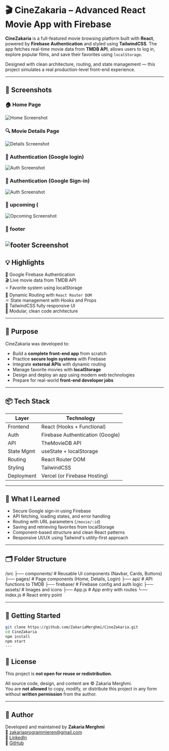 # 🎬 CineZakaria – Advanced React Movie App with Firebase

**CineZakaria** is a full-featured movie browsing platform built with **React**, powered by **Firebase Authentication** and styled using **TailwindCSS**. The app fetches real-time movie data from **TMDB API**, allows users to log in, explore popular films, and save their favorites using `localStorage`.

Designed with clean architecture, routing, and state management — this project simulates a real production-level front-end experience.

---

## 📸 Screenshots

### 🏠 Home Page  
![Home Screenshot](https://github.com/user-attachments/assets/d0592080-e65a-441c-b154-08be78a2c48d)

### 🔍 Movie Details Page  
![Details Screenshot](https://github.com/user-attachments/assets/d75d9abd-7b8c-4359-b2fe-295ffc1a2ac2)

### 🔐 Authentication (Google login)  
![Auth Screenshot](https://github.com/user-attachments/assets/e82ba51a-09c0-40cd-a065-4bb758a385ab)

### 🔐 Authentication (Google Sign-in)  
![Auth Screenshot](./screenshots/auth.png)

### 🔐 upcoming ( 
![Opcoming Screenshot](./screenshots/auth.png)

### 🔐 footer 
![footer Screenshot](./screenshots/auth.png)
---

## 💡 Highlights

🔐 Google Firebase Authentication  
🎬 Live movie data from TMDB API  
⭐ Favorite system using localStorage  
📄 Dynamic Routing with `React Router DOM`  
⚛️ State management with Hooks and Props  
🎨 TailwindCSS fully responsive UI  
📁 Modular, clean code architecture

---

## 🎯 Purpose

CineZakaria was developed to:

- Build a **complete front-end app** from scratch  
- Practice **secure login systems** with Firebase  
- Integrate **external APIs** with dynamic routing  
- Manage favorite movies with **localStorage**  
- Design and deploy an app using modern web technologies  
- Prepare for real-world **front-end developer jobs**

---

## 📦 Tech Stack

| Layer        | Technology                        |
|--------------|------------------------------------|
| Frontend     | React (Hooks + Functional)         |
| Auth         | Firebase Authentication (Google)   |
| API          | TheMovieDB API                     |
| State Mgmt   | useState + localStorage            |
| Routing      | React Router DOM                   |
| Styling      | TailwindCSS                        |
| Deployment   | Vercel (or Firebase Hosting)       |

---

## 🧠 What I Learned

- Secure Google sign-in using Firebase  
- API fetching, loading states, and error handling  
- Routing with URL parameters (`/movie/:id`)  
- Saving and retrieving favorites from localStorage  
- Component-based structure and clean React patterns  
- Responsive UI/UX using Tailwind's utility-first approach

---

## 🗂️ Folder Structure

/src
├── components/ # Reusable UI components (Navbar, Cards, Buttons)
├── pages/ # Page components (Home, Details, Login)
├── api/ # API functions to TMDB
├── firebase/ # Firebase config and auth logic
├── assets/ # Images and icons
├── App.js # App entry with routes
└── index.js # React entry point


---

## 🧪 Getting Started

```bash
git clone https://github.com/ZakariaMerghmi/CineZakaria.git
cd CineZakaria
npm install
npm start
---
```
## 📄 License

This project is **not open for reuse or redistribution**.

All source code, design, and content are © Zakaria Merghmi.  
You are **not allowed** to copy, modify, or distribute this project in any form without **written permission** from the author.

---

## 👤 Author

Developed and maintained by **Zakaria Merghmi**  
📧 zakariaprogrammieren@gmail.com  
🔗 [LinkedIn](https://www.linkedin.com/in/zakaria-merghmi-77877a312)  
🔗 [GitHub](https://github.com/ZakariaMerghmi)

